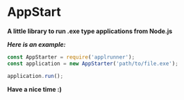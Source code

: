 # AppStart

**A little library to run .exe type applications from Node.js**

***Here is an example:***
```js
const AppStarter = require('applrunner');
const application = new AppStarter('path/to/file.exe');

application.run();
```

**Have a nice time :\)**